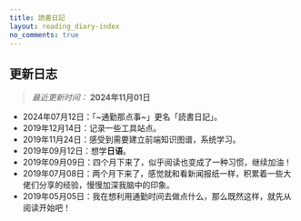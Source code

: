```yaml
---
title: 読書日記
layout: reading_diary-index
no_comments: true
---
```


## 更新日志

> *最近更新时间：* **2024年11月01日**

- 2024年07月12日：「~通勤那点事~」更名「読書日記」。
- 2019年12月14日：记录一些工具站点。
- 2019年11月24日：感受到需要建立前端知识图谱，系统学习。
- 2019年09月12日：想学**日语**。
- 2019年09月09日：四个月下来了，似乎阅读也变成了一种习惯，继续加油！
- 2019年07月08日：两个月下来了，感觉就和看新闻报纸一样，积累着一些大佬们分享的经验，慢慢加深我脑中的印象。
- 2019年05月05日：我在想利用通勤时间去做点什么，那么既然这样，就先从阅读开始吧！
